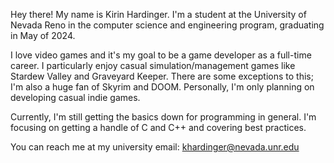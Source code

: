 Hey there! My name is Kirin Hardinger. I'm a student at the University of Nevada Reno in the computer science and engineering program, graduating in May of 2024.

I love video games and it's my goal to be a game developer as a full-time career. I particularly enjoy casual simulation/management games like Stardew Valley and Graveyard Keeper. There are some exceptions to this; I'm also a huge fan of Skyrim and DOOM. Personally, I'm only planning on developing casual indie games.

Currently, I'm still getting the basics down for programming in general. I'm focusing on getting a handle of C and C++ and covering best practices.

You can reach me at my university email:
khardinger@nevada.unr.edu

